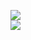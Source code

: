 [![](https://img.shields.io/badge/Made%20With-Github%20Spray-lightgrey.svg?style=for-the-badge&logo=github)](https://github.com/Annihil/github-spray#16442)  
[![](https://i.imgur.com/2DrTn0Z.gif)](https://github.com/Annihil/github-spray)